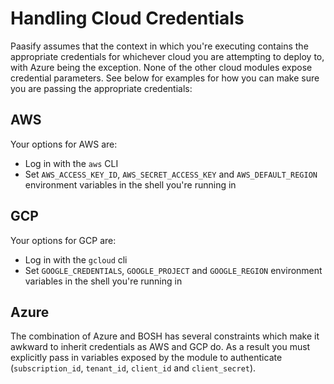 # Handling Cloud Credentials

Paasify assumes that the context in which you're executing contains the appropriate credentials for whichever cloud you are attempting to deploy to, with Azure being the exception. None of the other cloud modules expose credential parameters. See below for examples for how you can make sure you are passing the appropriate credentials:

## AWS

Your options for AWS are:
- Log in with the `aws` CLI
- Set `AWS_ACCESS_KEY_ID`, `AWS_SECRET_ACCESS_KEY` and `AWS_DEFAULT_REGION` environment variables in the shell you're running in

## GCP

Your options for GCP are:
- Log in with the `gcloud` cli
- Set `GOOGLE_CREDENTIALS`, `GOOGLE_PROJECT` and `GOOGLE_REGION` environment variables in the shell you're running in

## Azure

The combination of Azure and BOSH has several constraints which make it awkward to inherit credentials as AWS and GCP do. As a result you must explicitly pass in variables exposed by the module to authenticate (`subscription_id`, `tenant_id`, `client_id` and `client_secret`).